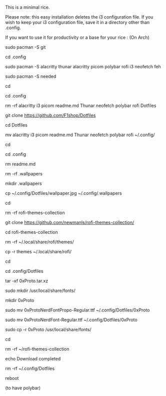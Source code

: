 This is a minimal rice.

Please note: this easy installation deletes the i3 configuration file. If you wish to keep your i3 configuration file, save it in a directory other than .config.

If you want to use it for productivity or a base for your rice :
(On Arch)

sudo pacman -S git

cd .config

sudo pacman -S alacritty thunar alacritty picom polybar rofi i3 neofetch feh

sudo pacman -S needed

cd

cd .config

rm -rf alacritty i3 picom readme.md Thunar neofetch polybar rofi Dotfiles

git clone https://github.com/F1shop/Dotfiles

cd Dotfiles

mv alacritty i3 picom readme.md Thunar neofetch polybar rofi ~/.config/

cd

cd .config

rm readme.md

rm -rf .wallpapers

mkdir .wallpapers

cp ~/.config/Dotfiles/wallpaper.jpg ~/.config/.wallpapers

cd

rm -rf rofi-themes-collection

git clone https://github.com/newmanls/rofi-themes-collection/

cd rofi-themes-collection

rm -rf ~/.local/share/rofi/themes/

cp -r themes ~/.local/share/rofi/

cd

cd .config/Dotfiles

tar -xf 0xProto.tar.xz

sudo mkdir /usr/local/share/fonts/

mkdir 0xProto

sudo mv 0xProtoNerdFontPropo-Regular.ttf ~/.config/Dotfiles/0xProto

sudo mv 0xProtoNerdFont-Regular.ttf ~/.config/Dotfiles/0xProto

sudo cp -r 0xProto /usr/local/share/fonts/

cd

rm -rf ~/rofi-themes-collection

echo Download completed

rm -rf ~/.config/Dotfiles

reboot

(to have polybar)
